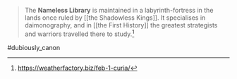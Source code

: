 > The **Nameless Library** is maintained in a labyrinth-fortress in the lands once ruled by [[the Shadowless Kings]]. It specialises in daimonography, and in [[the First History]] the greatest strategists and warriors travelled there to study.[^1]

#dubiously_canon

[^1]: https://weatherfactory.biz/feb-1-curia/